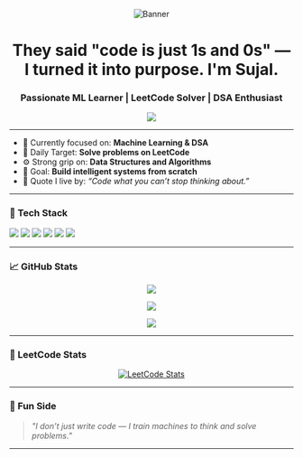 <p align="center">
  <img src="https://i.imgur.com/8h2OsNB.png" alt="Banner" />
</p>

<h1 align="center">They said "code is just 1s and 0s" — I turned it into purpose. I'm Sujal.</h1>
<h3 align="center">Passionate ML Learner | LeetCode Solver | DSA Enthusiast</h3>

<p align="center">
  <img src="https://readme-typing-svg.herokuapp.com?font=Fira+Code&size=22&pause=1000&center=true&width=435&lines=Machine+Learning+Explorer+🤖;Data+Structures+%26+Algorithms+🔥;" />
</p>

---

- 🧠 Currently focused on: **Machine Learning & DSA**
- 🏹 Daily Target: **Solve problems on LeetCode**
- ⚙️ Strong grip on: **Data Structures and Algorithms**
- 💭 Goal: **Build intelligent systems from scratch**
- 🎯 Quote I live by: *“Code what you can’t stop thinking about.”*

---

### 🚀 Tech Stack

<p>
  <img src="https://img.shields.io/badge/C++-00599C?style=for-the-badge&logo=cplusplus&logoColor=white"/>
  <img src="https://img.shields.io/badge/Python-3776AB?style=for-the-badge&logo=python&logoColor=white"/>
  <img src="https://img.shields.io/badge/NumPy-013243?style=for-the-badge&logo=numpy&logoColor=white"/>
  <img src="https://img.shields.io/badge/Pandas-150458?style=for-the-badge&logo=pandas&logoColor=white"/>
  <img src="https://img.shields.io/badge/scikit--learn-F7931E?style=for-the-badge&logo=scikit-learn&logoColor=white"/>
  <img src="https://img.shields.io/badge/GitHub-181717?style=for-the-badge&logo=github&logoColor=white"/>
</p>

---

### 📈 GitHub Stats

<p align="center">
  <img src="https://github-readme-stats.vercel.app/api?username=Sujal-369-py&show_icons=true&theme=tokyonight" />
</p>
<p align="center">
  <img src="https://github-readme-streak-stats.herokuapp.com/?user=Sujal-369-py&theme=tokyonight" />
</p>
<p align="center">
  <img src="https://github-readme-stats.vercel.app/api/top-langs/?username=Sujal-369-py&layout=compact&theme=tokyonight" />
</p>

---

### 🧠 LeetCode Stats

<p align="center">
  <a href="https://leetcode.com/u/Sujal_369_/">
    <img src="https://leetcard.jacoblin.cool/Sujal_369_?theme=dark&font=baloo&ext=activity" alt="LeetCode Stats" />
  </a>
</p>

---

### 🧠 Fun Side

> *"I don’t just write code — I train machines to think and solve problems."*

---
